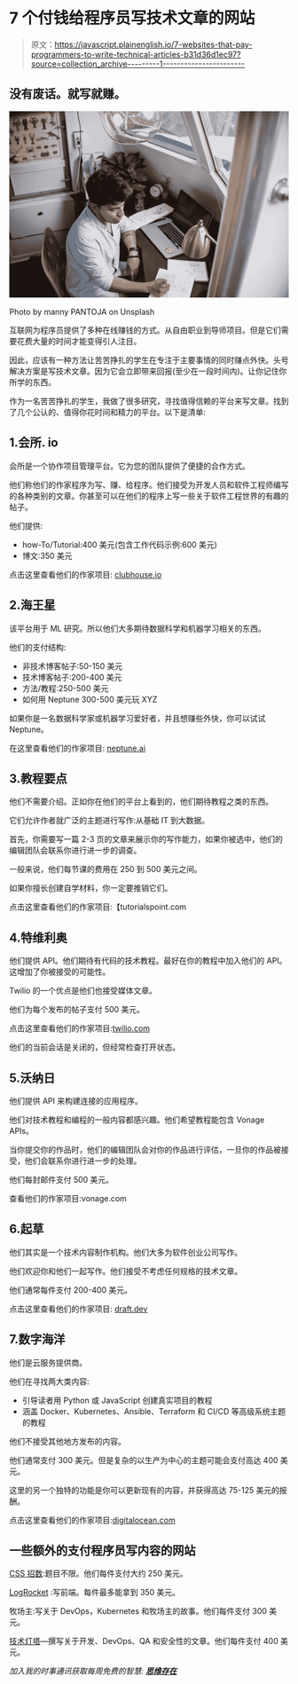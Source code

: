 # 7 个付钱给程序员写技术文章的网站

> 原文：<https://javascript.plainenglish.io/7-websites-that-pay-programmers-to-write-technical-articles-b31d36d1ec97?source=collection_archive---------1----------------------->

## 没有废话。就写就赚。

![](img/9138fb5ee53a0978b238ae2e55b1937d.png)

Photo by manny PANTOJA on Unsplash

互联网为程序员提供了多种在线赚钱的方式。从自由职业到导师项目。但是它们需要花费大量的时间才能变得引人注目。

因此，应该有一种方法让苦苦挣扎的学生在专注于主要事情的同时赚点外快。头号解决方案是写技术文章。因为它会立即带来回报(至少在一段时间内)。让你记住你所学的东西。

作为一名苦苦挣扎的学生，我做了很多研究，寻找值得信赖的平台来写文章。找到了几个公认的、值得你花时间和精力的平台。以下是清单:

## 1.会所. io

会所是一个协作项目管理平台。它为您的团队提供了便捷的合作方式。

他们称他们的作家程序为写、赚、给程序。他们接受为开发人员和软件工程师编写的各种类别的文章。你甚至可以在他们的程序上写一些关于软件工程世界的有趣的帖子。

他们提供:

*   how-To/Tutorial:400 美元(包含工作代码示例:600 美元)
*   博文:350 美元

点击这里查看他们的作家项目: [clubhouse.io](https://clubhouse.io/clubhouse-write-earn-give-program/)

## 2.海王星

该平台用于 ML 研究。所以他们大多期待数据科学和机器学习相关的东西。

他们的支付结构:

*   非技术博客帖子:50-150 美元
*   技术博客帖子:200-400 美元
*   方法/教程:250-500 美元
*   如何用 Neptune 300-500 美元玩 XYZ

如果你是一名数据科学家或机器学习爱好者，并且想赚些外快，你可以试试 Neptune。

在这里查看他们的作家项目: [neptune.ai](https://neptune.ai/write-for-us)

## 3.教程要点

他们不需要介绍。正如你在他们的平台上看到的，他们期待教程之类的东西。

它们允许作者就广泛的主题进行写作:从基础 IT 到大数据。

首先，你需要写一篇 2-3 页的文章来展示你的写作能力，如果你被选中，他们的编辑团队会联系你进行进一步的调查。

一般来说，他们每节课的费用在 250 到 500 美元之间。

如果你擅长创建自学材料，你一定要推销它们。

点击这里查看他们的作家项目:【tutorialspoint.com 

## 4.特维利奥

他们提供 API。他们期待有代码的技术教程。最好在你的教程中加入他们的 API。这增加了你被接受的可能性。

Twilio 的一个优点是他们也接受媒体文章。

他们为每个发布的帖子支付 500 美元。

点击这里查看他们的作家项目:[twilio.com](https://go.twilio.com/twilio-voices/)

他们的当前会话是关闭的，但经常检查打开状态。

## 5.沃纳日

他们提供 API 来构建连接的应用程序。

他们对技术教程和编程的一般内容都感兴趣。他们希望教程能包含 Vonage APIs。

当你提交你的作品时，他们的编辑团队会对你的作品进行评估，一旦你的作品被接受，他们会联系你进行进一步的处理。

他们每封邮件支付 500 美元。

查看他们的作家项目:vonage.com

## 6.起草

他们其实是一个技术内容制作机构。他们大多为软件创业公司写作。

他们欢迎你和他们一起写作。他们接受不考虑任何规格的技术文章。

他们通常每件支付 200-400 美元。

点击这里查看他们的作家项目: [draft.dev](https://draft.dev/#write)

## 7.数字海洋

他们是云服务提供商。

他们在寻找两大类内容:

*   引导读者用 Python 或 JavaScript 创建真实项目的教程
*   涵盖 Docker、Kubernetes、Ansible、Terraform 和 CI/CD 等高级系统主题的教程

他们不接受其他地方发布的内容。

他们通常支付 300 美元。但是复杂的以生产为中心的主题可能会支付高达 400 美元。

这里的另一个独特的功能是你可以更新现有的内容，并获得高达 75-125 美元的报酬。

点击这里查看他们的作家项目:[digitalocean.com](https://www.digitalocean.com/community/pages/write-for-digitalocean)

## **一些额外的支付程序员写内容的网站**

[CSS 招数](https://css-tricks.com/guest-posting/):题目不限。他们每件支付大约 250 美元。

[LogRocket](https://blog.logrocket.com/become-a-logrocket-guest-author-7d970eb673f9/) :写前端。每件最多能拿到 350 美元。

牧场主:写关于 DevOps，Kubernetes 和牧场主的故事。他们每件支付 300 美元。

[技术灯塔](https://techbeacon.com/write)—撰写关于开发、DevOps、QA 和安全性的文章。他们每件支付 400 美元。

*加入我的时事通讯获取每周免费的智慧:* [***思维存在***](https://thinkingbeings.substack.com/)